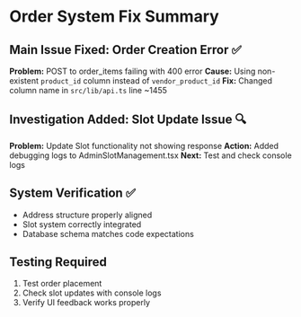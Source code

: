 # Order System Fix Summary

## Main Issue Fixed: Order Creation Error ✅

**Problem:** POST to order_items failing with 400 error
**Cause:** Using non-existent `product_id` column instead of `vendor_product_id`
**Fix:** Changed column name in `src/lib/api.ts` line ~1455

## Investigation Added: Slot Update Issue 🔍

**Problem:** Update Slot functionality not showing response
**Action:** Added debugging logs to AdminSlotManagement.tsx
**Next:** Test and check console logs

## System Verification ✅

- Address structure properly aligned
- Slot system correctly integrated
- Database schema matches code expectations

## Testing Required

1. Test order placement
2. Check slot updates with console logs
3. Verify UI feedback works properly 